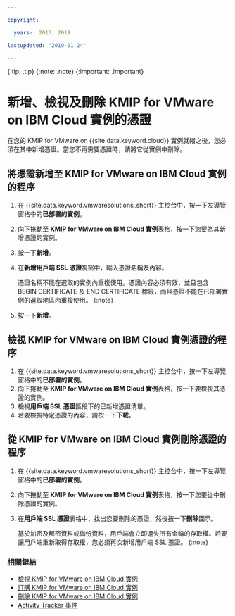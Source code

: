 ```yaml
---

copyright:

  years:  2016, 2019

lastupdated: "2019-01-24"

---
```


{:tip: .tip}
{:note: .note}
{:important: .important}

# 新增、檢視及刪除 KMIP for VMware on IBM Cloud 實例的憑證

在您的 KMIP for VMware on {{site.data.keyword.cloud}} 實例就緒之後，您必須在其中新增憑證。當您不再需要憑證時，請將它從實例中刪除。

## 將憑證新增至 KMIP for VMware on IBM Cloud 實例的程序

1. 在 {{site.data.keyword.vmwaresolutions_short}} 主控台中，按一下左導覽窗格中的**已部署的實例**。
2. 向下捲動至 **KMIP for VMware on IBM Cloud 實例**表格，按一下您要為其新增憑證的實例。
3. 按一下**新增**。
4. 在**新增用戶端 SSL 憑證**視窗中，輸入憑證名稱及內容。

   憑證名稱不能在選取的實例內重複使用。憑證內容必須有效，並且包含 BEGIN CERTIFICATE 及 END CERTIFICATE 標籤，而且憑證不能在已部署實例的選取地區內重複使用。
   {:note}
5. 按一下**新增**。

## 檢視 KMIP for VMware on IBM Cloud 實例憑證的程序

1. 在 {{site.data.keyword.vmwaresolutions_short}} 主控台中，按一下左導覽窗格中的**已部署的實例**。
2. 向下捲動至 **KMIP for VMware on IBM Cloud 實例**表格，按一下要檢視其憑證的實例。
3. 檢視**用戶端 SSL 憑證**區段下的已新增憑證清單。
4. 若要檢視特定憑證的內容，請按一下**下載**。

## 從 KMIP for VMware on IBM Cloud 實例刪除憑證的程序

1. 在 {{site.data.keyword.vmwaresolutions_short}} 主控台中，按一下左導覽窗格中的**已部署的實例**。
2. 向下捲動至 **KMIP for VMware on IBM Cloud 實例**表格，按一下您要從中刪除憑證的實例。
3. 在**用戶端 SSL 憑證**表格中，找出您要刪除的憑證，然後按一下**刪除**圖示。

   基於加密及解密資料或備份資料，用戶端會立即遺失所有金鑰的存取權。若要讓用戶端重新取得存取權，您必須再次新增用戶端 SSL 憑證。
   {:note}

### 相關鏈結

* [檢視 KMIP for VMware on IBM Cloud 實例](/docs/services/vmwaresolutions/services/kmip_standalone_viewing.html)
* [訂購 KMIP for VMware on IBM Cloud 實例](/docs/services/vmwaresolutions/services/kmip_standalone_ordering.html)
* [刪除 KMIP for VMware on IBM Cloud 實例](/docs/services/vmwaresolutions/services/kmip_standalone_deleting.html)
* [Activity Tracker 事件](/docs/services/vmwaresolutions/vmonic/at-events.html)
